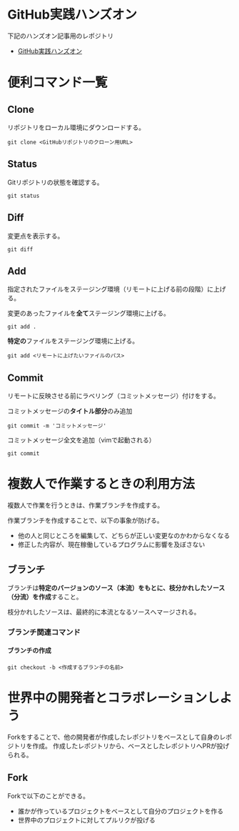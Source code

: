 # GitHub実践ハンズオン
下記のハンズオン記事用のレポジトリ
- [GitHub実践ハンズオン
](https://qiita.com/TakumaKurosawa/items/79a75026327d8deb9c04#1-%E4%BD%9C%E6%A5%AD%E3%83%96%E3%83%A9%E3%83%B3%E3%83%81%E3%82%92%E5%88%87%E3%82%8A%E6%9B%BF%E3%81%88%E3%82%88%E3%81%86starstarstar)

# 便利コマンド一覧
## Clone
リポジトリをローカル環境にダウンロードする。
```
git clone <GitHubリポジトリのクローン用URL>
```

## Status
Gitリポジトリの状態を確認する。
```
git status
```

## Diff
変更点を表示する。
```
git diff
```

## Add
指定されたファイルをステージング環境（リモートに上げる前の段階）に上げる。

変更のあったファイルを**全て**ステージング環境に上げる。
```
git add .
```

**特定の**ファイルをステージング環境に上げる。
```
git add <リモートに上げたいファイルのパス>
```

## Commit
リモートに反映させる前にラベリング（コミットメッセージ）付けをする。

コミットメッセージの**タイトル部分**のみ追加
```
git commit -m 'コミットメッセージ'
```

コミットメッセージ全文を追加（vimで起動される）
```
git commit
```

# 複数人で作業するときの利用方法
複数人で作業を行うときは、作業ブランチを作成する。

作業ブランチを作成することで、以下の事象が防げる。
- 他の人と同じところを編集して、どちらが正しい変更なのかわからなくなる
- 修正した内容が、現在稼働しているプログラムに影響を及ぼさない

## ブランチ
ブランチは**特定のバージョンのソース（本流）をもとに、枝分かれしたソース（分流）を作成**すること。

枝分かれしたソースは、最終的に本流となるソースへマージされる。

### ブランチ関連コマンド
#### ブランチの作成
```
git checkout -b <作成するブランチの名前>
```

# 世界中の開発者とコラボレーションしよう
Forkをすることで、他の開発者が作成したレポジトリをベースとして自身のレポジトリを作成。
作成したレポジトリから、ベースとしたレポジトリへPRが投げられる。

## Fork
Forkで以下のことができる。
- 誰かが作っているプロジェクトをベースとして自分のプロジェクトを作る
- 世界中のプロジェクトに対してプルリクが投げる
